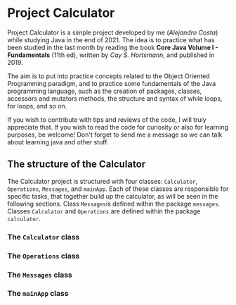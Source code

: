 # Project Calculator

Project Calculator is a simple project developed by me (_Alejandro Costa_) while studying Java in the end of 2021. The idea is to practice what has been studied in the last month by reading the book **Core Java Volume I - Fundamentals** (11th ed), written by _Cay S. Hortsmann_, and published in 2019.

The aim is to put into practice concepts related to the Object Oriented Programming paradigm, and to practice some fundamentals of the Java programming language, such as the creation of packages, classes, accessors and mutators methods, the structure and syntax of while loops, for loops, and so on.

If you wish to contribute with tips and reviews of the code, I will truly appreciate that. If you wish to read the code for curiosity or also for learning purposes, be welcome! Don't forget to send me a message so we can talk about learning java and other stuff.

## The structure of the Calculator

The Calculator project is structured with four classes: `Calculator`, `Operations`, `Messages`, and `mainApp`. Each of these classes are responsible for specific tasks, that together build up the calculator, as will be seen in the following sections.
Class `Messages`is defined within the package `messages`. Classes `Calculator` and `Operations` are defined within the package `calculator`.

### The `Calculator` class

### The `Operations` class

### The `Messages` class

### The `mainApp` class
